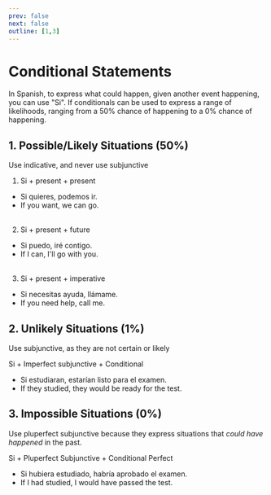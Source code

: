 ```yaml
---
prev: false
next: false
outline: [1,3]
---
```

# Conditional Statements

In Spanish, to express what could happen, given another event happening, you can use "Si". If conditionals can be used to express a range of likelihoods, ranging from a 50% chance of happening to a 0% chance of happening.

## 1. Possible/Likely Situations (50%)

Use indicative, and never use subjunctive

1. Si + present + present
- Si quieres, podemos ir.
- If you want, we can go.
<br><br>
2. Si + present + future
- Si puedo, iré contigo.
- If I can, I'll go with you.
<br><br>
3. Si + present + imperative
- Si necesitas ayuda, llámame.
- If you need help, call me.

## 2. Unlikely Situations (1%)

Use subjunctive, as they are not certain or likely

Si + Imperfect subjunctive + Conditional
- Si estudiaran, estarían listo para el examen.
- If they studied, they would be ready for the test.

## 3. Impossible Situations (0%)

Use pluperfect subjunctive because they express situations that *could have happened* in the past.

Si + Pluperfect Subjunctive + Conditional Perfect
- Si hubiera estudiado, habría aprobado el examen.
- If I had studied, I would have passed the test.
